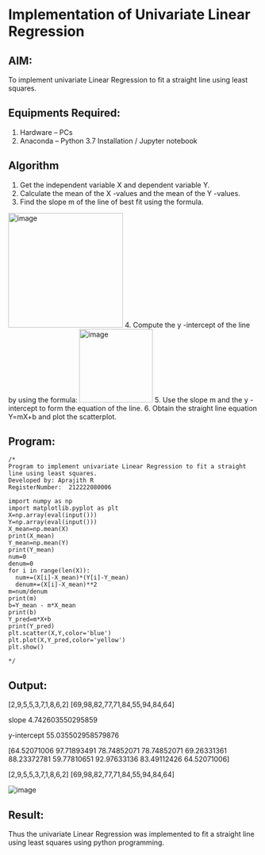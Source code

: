 # Implementation of Univariate Linear Regression
## AIM:
To implement univariate Linear Regression to fit a straight line using least squares.

## Equipments Required:
1. Hardware – PCs
2. Anaconda – Python 3.7 Installation / Jupyter notebook

## Algorithm
1. Get the independent variable X and dependent variable Y.
2. Calculate the mean of the X -values and the mean of the Y -values.
3. Find the slope m of the line of best fit using the formula. 
<img width="231" alt="image" src="https://user-images.githubusercontent.com/93026020/192078527-b3b5ee3e-992f-46c4-865b-3b7ce4ac54ad.png">
4. Compute the y -intercept of the line by using the formula:
<img width="148" alt="image" src="https://user-images.githubusercontent.com/93026020/192078545-79d70b90-7e9d-4b85-9f8b-9d7548a4c5a4.png">
5. Use the slope m and the y -intercept to form the equation of the line.
6. Obtain the straight line equation Y=mX+b and plot the scatterplot.

## Program:
```
/*
Program to implement univariate Linear Regression to fit a straight line using least squares.
Developed by: Aprajith R
RegisterNumber:  212222080006

import numpy as np
import matplotlib.pyplot as plt
X=np.array(eval(input()))
Y=np.array(eval(input()))
X_mean=np.mean(X)
print(X_mean)
Y_mean=np.mean(Y)
print(Y_mean)
num=0
denum=0
for i in range(len(X)):
  num+=(X[i]-X_mean)*(Y[i]-Y_mean)
  denum+=(X[i]-X_mean)**2
m=num/denum
print(m)
b=Y_mean - m*X_mean
print(b)
Y_pred=m*X+b
print(Y_pred)
plt.scatter(X,Y,color='blue')
plt.plot(X,Y_pred,color='yellow') 
plt.show()

*/
```

## Output:
[2,9,5,5,3,7,1,8,6,2] [69,98,82,77,71,84,55,94,84,64]

slope 4.742603550295859

y-intercept 55.035502958579876

[64.52071006 97.71893491 78.74852071 78.74852071 69.26331361 88.23372781 59.77810651 92.97633136 83.49112426 64.52071006]

[2,9,5,5,3,7,1,8,6,2] [69,98,82,77,71,84,55,94,84,64]

![image](https://github.com/Aprajith-R/Find-the-best-fit-line-using-Least-Squares-Method/assets/161153978/99b1e7fe-8cb5-452d-ab03-1ba957552140)



## Result:
Thus the univariate Linear Regression was implemented to fit a straight line using least squares using python programming.
